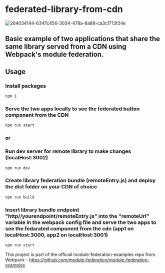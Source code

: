 # federated-library-from-cdn
![264034144-6347c456-3034-478a-8a88-ca3c1713f24e](https://github.com/marcofalcone/federated-library-from-cdn/assets/61291681/f1222e71-d405-4e1d-86f7-f72fb4485fdf)

## Basic example of two applications that share the same library served from a CDN using Webpack's module federation.

## Usage
### Install packages 
```
npm i
```
### Serve the two apps locally to see the federated button component from the CDN
```
npm run start
```
### or

### Run dev server for remote library to make changes (localHost:3002)
```
npm run dev
```
### Create library federation bundle (remoteEntry.js) and deploy the dist folder on your CDN of choice
```
npm run build
```
### Insert library bundle endpoint "http//yourendpoint/remoteEntry.js" into the "remoteUrl" variable in the webpack config file and serve the two apps to see the fedarated component from the cdn (app1 on localHost:3000, app2 on localHost:3001)
```
npm run start
```
This project is part of the official module-federation-examples repo from Webpack - https://github.com/module-federation/module-federation-examples
